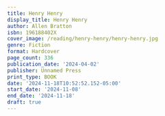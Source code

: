 ```yaml
---
title: Henry Henry
display_title: Henry Henry
author: Allen Bratton
isbn: 196188402X
cover_image: /reading/henry-henry/henry-henry.jpg
genre: Fiction
format: Hardcover
page_count: 336
publication_date: '2024-04-02'
publisher: Unnamed Press
print_type: BOOK
date: '2024-11-18T10:52:52.152-05:00'
start_date: '2024-11-08'
end_date: '2024-11-18'
draft: true
---
```



